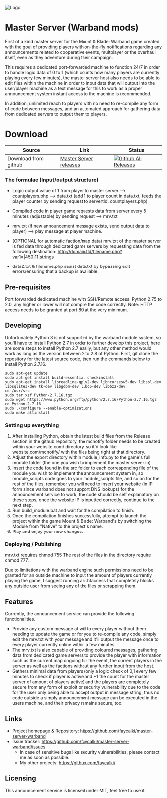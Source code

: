 ![Logo](https://i.imgur.com/ibTMkw3.png)

# Master Server (Warband mods)

First of a kind master server for the Mount & Blade: Warband game created with the goal of providing players with on-the-fly notifications regarding any announcements related to cooperative events, multplayer or the overhaul itself, even as they adventure during their campaign.

This requires a dedicated port-forwarded machine to function 24/7 in order to handle logic data of 0 to 1 (which counts how many players are currently playing every few minutes), the master server host also needs to be able to edit files within the machine in order to input data that will output into the user/player machine as a text message for this to work as a proper announcement system instant access to the machine is recommended.

In addition, unlimited reach to players with no need to re-compile any form of code between messages, and an automated approach for gathering data from dedicated servers to output them to players.

# Download

| Source | Link | Status |
|---|---|---|
| Download from github | [Master Server releases](https://github.com/faycalki/master-server-warband/releases) | [![Github All Releases](https://img.shields.io/github/downloads/faycalki/master-server-warband/total.svg)](https://github.com/faycalki/master-server-warband/releases) |


### The formulae (Input/output structure)
* Logic output value of 1 from player to master server --> countplayers.php --> data.txt (add 1 to player count in data.txt, feeds the player counter by sending request to servertld. countplayers.php)

* Compiled code in player game requests data from server every 5 minutes (adjustable) by sending request --> mrv.txt

* mrv.txt (if new announcement message exists, send output data to player) -->  play message at player machine.

* (OPTIONAL for automatic faction/map data) mrv.txt of the master server is fed data through dedicated game servers by requesting data from the following destination: http://domain.tld/filename.php?var1=|450|11|strings

* data2.txt & filename.php assist data.txt by bypassing edit errors/ensuring that a backup is available.

## Pre-requisites
Port forwarded dedicated machine with SSH/Remote access.
Python 2.75 to 2.0, any higher or lower will not compile the code correctly.
Note: HTTP access needs to be granted at port 80 at the very minimum.

## Developing
Unfortunately Python 3 is not supported by the warband module system, so you'll have to install Python 2.7 in order to further develop this project, here are some steps to install Python 2.7 easily, but any other method would work as long as the version between 2 to 2.8 of Python.
First, git clone the repository for the latest source code, then run the commands below to install Python 2.7.16.

```shell
sudo apt-get update
sudo apt-get install build-essential checkinstall
sudo apt-get install libreadline-gplv2-dev libncursesw5-dev libssl-dev libsqlite3-dev tk-dev libgdbm-dev libc6-dev libbz2-dev
cd /usr/src
sudo tar xzf Python-2.7.16.tgz
sudo wget https://www.python.org/ftp/python/2.7.16/Python-2.7.16.tgz
cd Python-2.7.16
sudo ./configure --enable-optimizations
sudo make altinstall
```

### Setting up everything

1. After installing Python, obtain the latest build files from the Release section in the github repository, the mcnotify folder needs to be created within your website.com/ directory, so it'd look like website.com/mcnotify/ with the files being right at that directory.
2. Adjust the export directory within module_info.py to the game's full module folder (the one you wish to implement the master server in)
3. Insert the code found in the src folder to each corresponding file of the module you wish to implement the announcement system in, so module_scripts code goes to your module_scripts file, and so on for the rest of the files, remember you will need to insert your website (in IP form since warband does not support DNS lookups) for the announcement service to work, the code should be self explanatory on these steps, once the website IP is inputted correctly, continue to the next step.
4. Run build_module.bat and wait for the compilation to finish.
5. Once the compilation finishes successfully, attempt to launch the project within the game Mount & Blade: Warband's by switching the Module from "Native" to the project's name.
6. Play and enjoy your new changes.

### Deploying / Publishing
mrv.txt requires chmod 755
The rest of the files in the directory require chmod 777.

Due to limitations with the warband engine such permissions need to be granted for an outside machine to input the amount of players currently playing the game, I suggest running an .htaccess that completely blocks any outside user from seeing any of the files or scrapping them.

## Features

Currently, the announcement service can provide the following functionalities.
* Provide any custom message at will to every player without them needing to update the game or for you to re-compile any code, simply edit the mrv.txt with your message and it'll output the message once to every player currently online within a few minutes.
* The mrv.txt is also capable of providing coloured messages, gathering data from dedicated game servers to provide the player with information such as the current map ongoing for the event, the current players in the server as well as the factions without any further input from the host.
* Gathers minimal data from players (only a logic check of 0,1 every few minutes to check if player is active and +1 the count for the master server of amount of players active) and the players are completely secure from any form of exploit or security vulnerability due to the code for the user only being able to accept output in message string, thus no code outside a simply announcement message can be executed in the users machine, and their privacy remains secure, too.

## Links
- Project homepage & Repository: https://github.com/faycalki/master-server-warband
- Issue tracker: https://github.com/faycalki/master-server-warband/issues
  - In case of sensitive bugs like security vulnerabilities, please contact me as soon as possible.
  - My other projects: https://github.com/faycalki/



## Licensing

This announcement service is licensed under MIT, feel free to use it.
